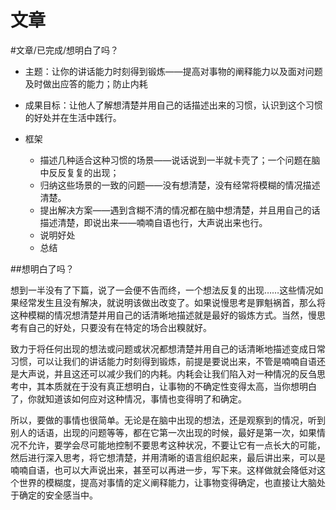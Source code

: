 # 文章
#文章/已完成/想明白了吗？

- 主题：让你的讲话能力时刻得到锻炼——提高对事物的阐释能力以及面对问题及时做出应答的能力；防止内耗
- 成果目标：让他人了解想清楚并用自己的话描述出来的习惯，认识到这个习惯的好处并在生活中践行。

- 框架
	- 描述几种适合这种习惯的场景——说话说到一半就卡壳了；一个问题在脑中反反复复的出现；
	- 归纳这些场景的一致的问题——没有想清楚，没有经常将模糊的情况描述清楚。
	- 提出解决方案——遇到含糊不清的情况都在脑中想清楚，并且用自己的话描述清楚，即说出来——喃喃自语也行，大声说出来也行。
	- 说明好处
	- 总结

##想明白了吗？

想到一半没有了下篇，说了一会便不告而终，一个想法反复的出现……这些情况如果经常发生且没有解决，就说明该做出改变了。如果说慢思考是罪魁祸首，那么将这种模糊的情况想清楚并用自己的话清晰地描述就是最好的锻炼方式。当然，慢思考有自己的好处，只要没有在特定的场合出糗就好。

致力于将任何出现的想法或问题或状况都想清楚并用自己的话清晰地描述变成日常习惯，可以让我们的讲话能力时刻得到锻炼，前提是要说出来，不管是喃喃自语还是大声说，并且这还可以减少我们的内耗。内耗会让我们陷入对一种情况的反刍思考中，其本质就在于没有真正想明白，让事物的不确定性变得太高，当你想明白了，你就知道该如何应对这种情况，事情也变得明了和确定。

所以，要做的事情也很简单。无论是在脑中出现的想法，还是观察到的情况，听到别人的话语，出现的问题等等，都在它第一次出现的时候，最好是第一次，如果情况不允许，要学会尽可能地控制不要思考这种状况，不要让它有一点长大的可能，然后进行深入思考，将它想清楚，并用清晰的语言组织起来，最后讲出来，可以是喃喃自语，也可以大声说出来，甚至可以再进一步，写下来。这样做就会降低对这个世界的模糊度，提高对事情的定义阐释能力，让事物变得确定，也直接让大脑处于确定的安全感当中。

